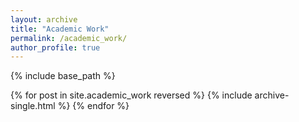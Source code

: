 ```yaml
---
layout: archive
title: "Academic Work"
permalink: /academic_work/
author_profile: true
---
```


<!-- {% if author.googlescholar %}
  You can also find my articles on <u><a href="{{author.googlescholar}}">my Google Scholar profile</a>.</u>
{% endif %} -->

{% include base_path %}

{% for post in site.academic_work reversed %}
  {% include archive-single.html %}
{% endfor %}